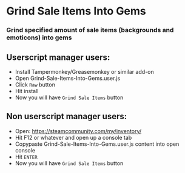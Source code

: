 # Grind Sale Items Into Gems

### Grind specified amount of sale items (backgrounds and emoticons) into gems

## Userscript manager users:
* Install Tampermonkey/Greasemonkey or similar add-on
* Open Grind-Sale-Items-Into-Gems.user.js
* Click `Raw` button
* Hit install
* Now you will have `Grind Sale Items` button

## Non userscript manager users:
* Open: https://steamcommunity.com/my/inventory/
* Hit F12 or whatever and open up a console tab
* Copypaste Grind-Sale-Items-Into-Gems.user.js content into open console
* Hit `ENTER`
* Now you will have `Grind Sale Items` button
